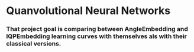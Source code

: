 # Quanvolutional Neural Networks
### That project goal is comparing between AngleEmbedding and IQPEmbedding learning curves with themselves als with their classical versions.
